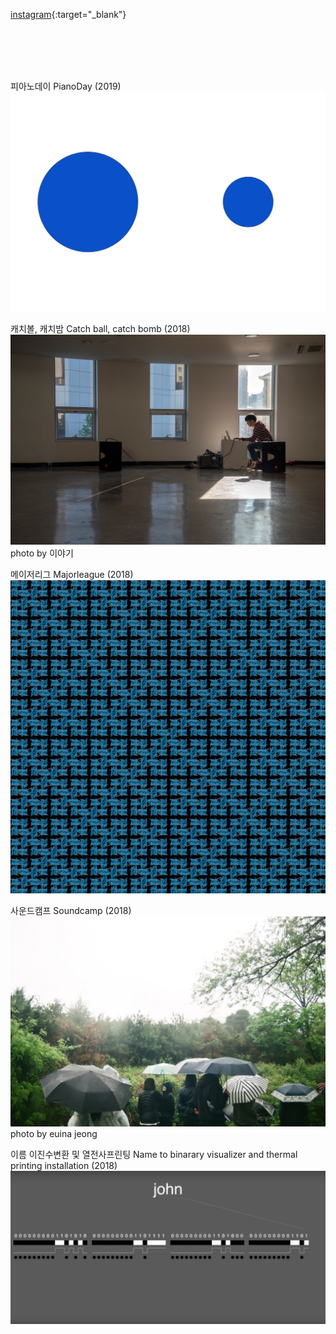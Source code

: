 <!-- <link rel="stylesheet" type="text/css" href="style.css"/> -->
[instagram](https://www.instagram.com/giy.eyear/){:target="_blank"}


<br><br><br><br>


피아노데이 PianoDay (2019)    
[<img src="img/pianoday_0.png">](posts/post_pianoday2019.md)


캐치볼, 캐치밤 Catch ball, catch bomb (2018)
[<img src="img/cbcb_main.jpg">](posts/post_cbcb.md)
photo by 이야기
  
  
  
메이저리그 Majorleague (2018)
[<img src="img/majorleague_main.png">](posts/post_majorleague.md)  


사운드캠프 Soundcamp (2018)
[<img src="img/soundcamp2018_main.jpg">](posts/post_soundcamp2018.md)  
photo by euina jeong  


이름 이진수변환 및 열전사프린팅 Name to binarary visualizer and thermal printing installation (2018)  
[<img src="img/n2b_main.png">](posts/post_n2b.md)  
